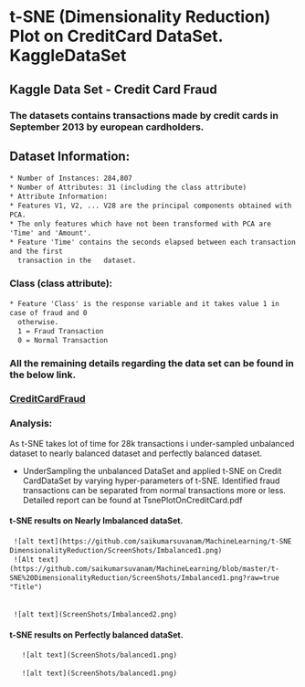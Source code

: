 # t-SNE (Dimensionality Reduction) Plot on CreditCard DataSet. KaggleDataSet
  
## Kaggle Data Set - Credit Card Fraud
### The datasets contains transactions made by credit cards in September 2013 by european cardholders. 
## Dataset Information:
    * Number of Instances: 284,807
    * Number of Attributes: 31 (including the class attribute)
    * Attribute Information:
    * Features V1, V2, ... V28 are the principal components obtained with PCA.    
    * The only features which have not been transformed with PCA are 'Time' and 'Amount'.
    * Feature 'Time' contains the seconds elapsed between each transaction and the first 
      transaction in the   dataset.
### Class (class attribute):
    * Feature 'Class' is the response variable and it takes value 1 in case of fraud and 0 
      otherwise. 
      1 = Fraud Transaction
      0 = Normal Transaction
### All the remaining details regarding the data set can be found in the below link.
### [CreditCardFraud](https://www.kaggle.com/mlg-ulb/creditcardfraud/data)


### Analysis:

As t-SNE takes lot of time for 28k transactions i under-sampled unbalanced dataset to nearly balanced dataset and perfectly balanced dataset.

  * UnderSampling the unbalanced DataSet and applied t-SNE on Credit CardDataSet by varying hyper-parameters of t-SNE.
     Identified fraud transactions can be separated from  normal transactions more or less.
     Detailed report can be found at TsnePlotOnCreditCard.pdf
     
  ####   t-SNE results on Nearly Imbalanced dataSet.
     ![alt text](https://github.com/saikumarsuvanam/MachineLearning/t-SNE DimensionalityReduction/ScreenShots/Imbalanced1.png)
     ![Alt text](https://github.com/saikumarsuvanam/MachineLearning/blob/master/t-SNE%20DimensionalityReduction/ScreenShots/Imbalanced1.png?raw=true "Title")
     
     
     ![alt text](ScreenShots/Imbalanced2.png)
       
  ####   t-SNE results on Perfectly balanced dataSet.
       
       ![alt text](ScreenShots/balanced1.png)
          
       ![alt text](ScreenShots/balanced1.png)
     
     
     
